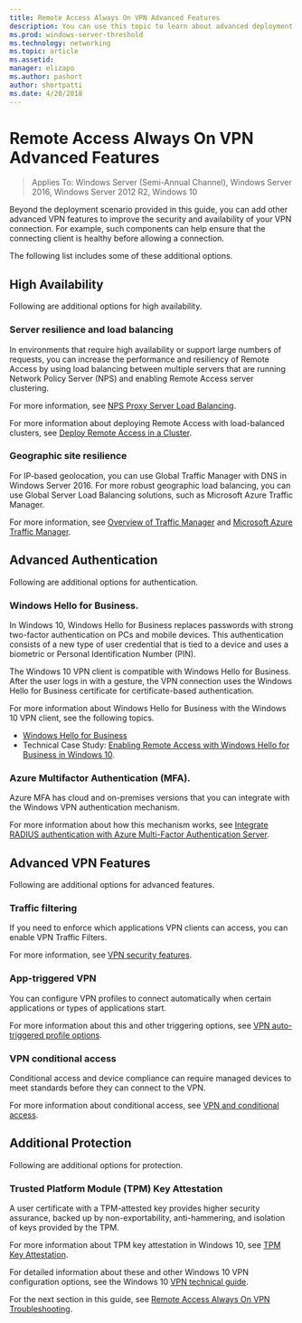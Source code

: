 ```yaml
---
title: Remote Access Always On VPN Advanced Features
description: You can use this topic to learn about advanced deployment options for Always On VPN with Windows Server 2016 and Windows 10.
ms.prod: windows-server-threshold
ms.technology: networking
ms.topic: article
ms.assetid: 
manager: elizapo
ms.author: pashort
author: shortpatti
ms.date: 4/20/2018
---
```

# Remote Access Always On VPN Advanced Features

>Applies To: Windows Server (Semi-Annual Channel), Windows Server 2016, Windows Server 2012 R2, Windows 10

Beyond the deployment scenario provided in this guide, you can add other advanced VPN features to improve the security and availability of your VPN connection. For example, such components can help ensure that the connecting client is healthy before allowing a connection. 

The following list includes some of these additional options.

## High Availability

Following are additional options for high availability.

### Server resilience and load balancing

In environments that require high availability or support large numbers of requests, you can increase the performance and resiliency of Remote Access by using load balancing between multiple servers that are running Network Policy Server \(NPS\) and enabling Remote Access server clustering.

For more information, see [NPS Proxy Server Load Balancing](../../../../../networking/technologies/nps/nps-manage-proxy-lb.md). 

For more information about deploying Remote Access with load-balanced clusters, see [Deploy Remote Access in a Cluster](https://docs.microsoft.com/windows-server/remote/remote-access/ras/cluster/deploy-remote-access-in-cluster).

### Geographic site resilience

For IP-based geolocation, you can use Global Traffic Manager with DNS in Windows Server 2016. For more robust geographic load balancing, you can use Global Server Load Balancing solutions, such as Microsoft Azure Traffic Manager.

For more information, see [Overview of Traffic Manager](https://docs.microsoft.com/azure/traffic-manager/traffic-manager-overview) and [Microsoft Azure Traffic Manager](https://azure.microsoft.com/en-us/services/traffic-manager).

## Advanced Authentication

Following are additional options for authentication.

### Windows Hello for Business.

In Windows 10, Windows Hello for Business replaces passwords with strong two-factor authentication on PCs and mobile devices. This authentication consists of a new type of user credential that is tied to a device and uses a biometric or Personal Identification Number \(PIN\).

The Windows 10 VPN client is compatible with Windows Hello for Business. After the user logs in with a gesture, the VPN connection uses the Windows Hello for Business certificate for certificate-based authentication. 

For more information about Windows Hello for Business with the Windows 10 VPN client, see the following topics.

- [Windows Hello for Business](https://docs.microsoft.com/windows/access-protection/hello-for-business/hello-identity-verification)
- Technical Case Study: [Enabling Remote Access with Windows Hello for Business in Windows 10](https://msdn.microsoft.com/library/mt728163.aspx).

### Azure Multifactor Authentication (MFA).

Azure MFA has cloud and on\-premises versions that you can integrate with the Windows VPN authentication mechanism. 

For more information about how this mechanism works, see [Integrate RADIUS authentication with Azure Multi-Factor Authentication Server](https://docs.microsoft.com/azure/multi-factor-authentication/multi-factor-authentication-get-started-server-radius).

## Advanced VPN Features

Following are additional options for advanced features.

### Traffic filtering

If you need to enforce which applications VPN clients can access, you can enable VPN Traffic Filters. 

For more information, see [VPN security features](https://docs.microsoft.com/windows/access-protection/vpn/vpn-security-features).

### App-triggered VPN

You can configure VPN profiles to connect automatically when certain applications or types of applications start.

For more information about this and other triggering options, see [VPN auto-triggered profile options](https://docs.microsoft.com/windows/access-protection/vpn/vpn-auto-trigger-profile).

### VPN conditional access

Conditional access and device compliance can require managed devices to meet standards before they can connect to the VPN. 

For more information about conditional access, see [VPN and conditional access](https://docs.microsoft.com/windows/access-protection/vpn/vpn-conditional-access).

## Additional Protection

Following are additional options for protection.

### Trusted Platform Module \(TPM\) Key Attestation

A user certificate with a TPM\-attested key provides higher security assurance, backed up by non\-exportability, anti\-hammering, and isolation of keys provided by the TPM. 

For more information about TPM key attestation in Windows 10, see [TPM Key Attestation](https://docs.microsoft.com/windows-server/identity/ad-ds/manage/component-updates/tpm-key-attestation).

For detailed information about these and other Windows 10 VPN configuration options, see the Windows 10 [VPN technical guide](https://docs.microsoft.com/windows/access-protection/vpn/vpn-guide).

For the next section in this guide, see [Remote Access Always On VPN Troubleshooting](always-on-vpn-deploy-troubleshooting.md).
